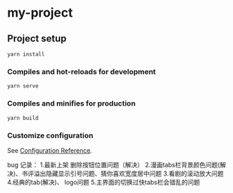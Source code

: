 # my-project

## Project setup
```
yarn install
```

### Compiles and hot-reloads for development
```
yarn serve
```

### Compiles and minifies for production
```
yarn build
```

### Customize configuration
See [Configuration Reference](https://cli.vuejs.org/config/).



bug  记录：
1.最新上架 删除按钮位置问题（解决）
2.漫画tabs栏背景颜色问题(解决)、书评溢出隐藏显示引号问题、猜你喜欢宽度居中问题
3.看剧的滚动放大问题
4.经典的tab(解决)、 logo问题
5.主界面的切换过快tabs栏会错乱的问题
